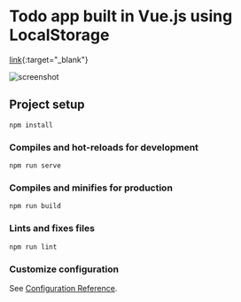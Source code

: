 # Todo app built in Vue.js using LocalStorage
[link](https://todo-app-vuejs-cli.netlify.app){:target="_blank"}

![screenshot](https://user-images.githubusercontent.com/65973895/132527340-12b7892a-4e7f-4013-9b0d-5b60d48f5ec6.png)

## Project setup
```
npm install
```

### Compiles and hot-reloads for development
```
npm run serve
```

### Compiles and minifies for production
```
npm run build
```

### Lints and fixes files
```
npm run lint
```

### Customize configuration
See [Configuration Reference](https://cli.vuejs.org/config/).
